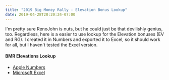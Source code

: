 ```yaml
---
title: "2019 Big Money Rally - Elevation Bonus Lookup"
date: 2019-04-28T20:20:24-07:00
---
```


I'm pretty sure RenoJohn is nuts, but he could just be that devilishly genius, too. Regardless, here is a easier to use lookup for the Elevation bonuses (EV and RG). I created it in Numbers and exported it to Excel, so it should work for all, but I haven't tested the Excel version.

#### BMR Elevations Lookup

- [Apple Numbers](/files/BMR_Elevations_Numbers.numbers)
- [Microsoft Excel](/files/BMR_Elevations_Excel.xlsx)
